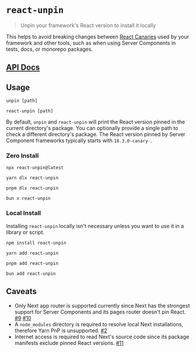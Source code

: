 # `react-unpin`

> Unpin your framework's React version to install it locally

This helps to avoid breaking changes between
[React Canaries](https://react.dev/community/versioning-policy#canary-channel)
used by your framework and other tools, such as when using Server Components in
tests, docs, or monorepo packages.

## [API Docs](https://tsdocs.dev/docs/react-unpin)

## Usage

```
unpin [path]
```

```
react-unpin [path]
```

By default, `unpin` and `react-unpin` will print the React version pinned in the
current directory's package. You can optionally provide a single path to check a
different directory's package. The React version pinned by Server Component
frameworks typically starts with `18.3.0-canary-`.

### Zero Install

```
npx react-unpin@latest
```

```
yarn dlx react-unpin
```

```
pnpm dlx react-unpin
```

```
bun x react-unpin
```

### Local Install

Installing `react-unpin` locally isn't necessary unless you want to use it in a
library or script.

```
npm install react-unpin
```

```
yarn add react-unpin
```

```
pnpm add react-unpin
```

```
bun add react-unpin
```

## Caveats

- Only Next app router is supported currently since Next has the strongest
  support for Server Components and its pages router doesn't pin React.
  [#9](https://github.com/nickmccurdy/react-unpin/issues/9)
  [#10](https://github.com/nickmccurdy/react-unpin/issues/10)
- A `node_modules` directory is required to resolve local Next installations,
  therefore Yarn PnP is unsupported.
  [#2](https://github.com/nickmccurdy/react-unpin/issues/2)
- Internet access is required to read Next's source code since its package
  manifests exclude pinned React versions.
  [#11](https://github.com/nickmccurdy/react-unpin/issues/11)
